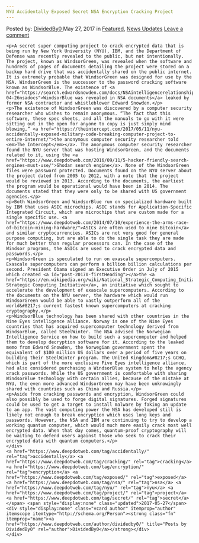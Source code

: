 ```yaml
---
NYU Accidentally Exposed Secret NSA Encryption Cracking Project
---
```

<article class="post-listing post-20170 post type-post status-publish format-standard has-post-thumbnail hentry  tag-accidentally tag-cracking tag-encryption tag-exposed tag-nsa tag-nyu tag-project tag-secret">
    <div class="post-inner">
        <span>Posted by: <a href="https://www.deepdotweb.com/author/dividedby0/" title="">DividedBy0 </a></span>
    <span>May 27, 2017</span>
    <span>in <a href="https://www.deepdotweb.com/category/deepdot-news/" rel="category tag">Featured</a>, <a href="https://www.deepdotweb.com/category/news-updates/" rel="category tag">News Updates</a></span>
    <span><a href="https://www.deepdotweb.com/2017/05/27/nyu-accidentally-exposed-secret-nsa-encryption-cracking-project/#respond">Leave a comment</a></span>
    </p>
    <div class="clear"></div>
    
    <p>A secret super computing project to crack encrypted data that is being run by New York University (NYU), IBM, and the Department of Defense was recently revealed to the public, but not intentionally. The project, known as WindsorGreen, was revealed when the software and hundreds of pages of documents detailing the project were stored on a backup hard drive that was accidentally shared on the public internet. It is extremely probable that WindsorGreen was designed for use by the NSA. WindsorGreen is the successor to the password cracking software known as WindsorBlue. The existence of <a href="https://search.edwardsnowden.com/docs/NSAintelligencerelationshipwithNorway2014-04-26nsadocs">WindsorBlue was revealed in NSA documents</a> leaked by former NSA contractor and whistleblower Edward Snowden.</p>
    <p>The existence of WindsorGreen was discovered by a computer security researcher who wishes to remain anonymous. “The fact that this software, these spec sheets, and all the manuals to go with it were sitting out in the open for anyone to copy is just simply mind blowing,” <a href="https://theintercept.com/2017/05/11/nyu-accidentally-exposed-military-code-breaking-computer-project-to-entire-internet/">the anonymous computer security researcher told <em>The Intercept</em></a>. The anonymous computer security researcher found the NYU server that was hosting WindsorGreen, and the documents related to it, using the <a href="https://www.deepdotweb.com/2016/09/11/5-hacker-friendly-search-engines-must-use/">Shodan search engine</a>. None of the WindsorGreen files were password protected. Documents found on the NYU server about the project dated from 2005 to 2012, with a note that the project would be reviewed in 2013. According to the documents, the earliest the program would be operational would have been in 2014. The documents stated that they were only to be shared with US government agencies.</p>
    <p>Both WindsorGreen and WindsorBlue run on specialized hardware built by IBM that uses ASIC microchips. ASIC stands for Application-Specific Integrated Circuit, which are microchips that are custom made for a single specific use. <a href="https://www.deepdotweb.com/2014/07/10/experience-the-arms-race-of-bitcoin-mining-hardware/">ASICs are often used to mine Bitcoin</a> and similar cryptocurrencies. ASICs are not very good for general purpose computing, but are able to do the single task they are made for much better than regular processors can. In the case of the Windsor programs, the ASICs are used to crack encrypted data and passwords.</p>
    <p>WindsorGreen is speculated to run on exascale supercomputers. Exascale supercomputers can perform a billion billion calculations per second. President Obama signed an Executive Order in July of 2015 which created <a id="post-20170-firstHeading"></a>the <a href="https://en.wikipedia.org/wiki/National_Strategic_Computing_Initiative">National Strategic Computing Initiative</a>, an initiative which sought to accelerate the development of exascale supercomputers. According to the documents on the NYU server, the hardware which would run WindsorGreen would be able to vastly outperform all of the world&#8217;s current fastest known supercomputers at cracking cryptography.</p>
    <p>WindsorBlue technology has been shared with other countries in the Nine Eyes intelligence alliance. Norway is one of the Nine Eyes countries that has acquired supercomputer technology derived from WindsorBlue, called SteelWinter. The NSA advised the Norwegian Intelligence Service on how to build such a supercomputer and helped them to develop decryption software for it. According to the leaked memo from Edward Snowden, the Norwegian government spent the equivalent of $100 million US dollars over a period of five years on building their SteelWinter program. The United Kingdom&#8217;s GCHQ, which is part of the more exclusive Five Eyes intelligence alliance, had also considered purchasing a WindsorBlue system to help the agency crack passwords. While the US government is comfortable with sharing WindsorBlue technology with certain allies, because of the mistake at NYU, the even more advanced WindsorGreen may have been unknowingly shared with countries such as China and Russia.</p>
    <p>Aside from cracking passwords and encryption, WindsorGreen could also possibly be used to forge digital signatures. Forged signatures could be used to get a target to install malware by faking an update to an app. The vast computing power the NSA has developed still is likely not enough to break encryption which uses long keys and passwords. However, the NSA and IBM are continuing to try to develop a working quantum computer, which would much more easily crack most well encrypted data. When that day comes, quantum-proof cryptography will be waiting to defend users against those who seek to crack their encrypted data with quantum computers.</p>
    </div>
    <a href="https://www.deepdotweb.com/tag/accidentally/" rel="tag">accidentally</a> <a href="https://www.deepdotweb.com/tag/cracking/" rel="tag">cracking</a> <a href="https://www.deepdotweb.com/tag/encryption/" rel="tag">encryption</a> <a href="https://www.deepdotweb.com/tag/exposed/" rel="tag">exposed</a> <a href="https://www.deepdotweb.com/tag/nsa/" rel="tag">nsa</a> <a href="https://www.deepdotweb.com/tag/nyu/" rel="tag">nyu</a> <a href="https://www.deepdotweb.com/tag/project/" rel="tag">project</a> <a href="https://www.deepdotweb.com/tag/secret/" rel="tag">secret</a></span> <span style="display:none" class="updated">2017-05-27</span>
    <div style="display:none" class="vcard author" itemprop="author" itemscope itemtype="http://schema.org/Person"><strong class="fn" itemprop="name"><a href="https://www.deepdotweb.com/author/dividedby0/" title="Posts by DividedBy0" rel="author">DividedBy0</a></strong></div>
    </div>
</article>

